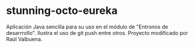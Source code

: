 # stunning-octo-eureka

Aplicación Java sencilla para su uso en el módulo de "Entronos de desarrrollo".
Ilustra el uso de git push entre otros.
Proyecto modificado por Raúl Valbuena.
